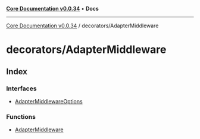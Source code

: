 [**Core Documentation v0.0.34**](../../README.md) • **Docs**

***

[Core Documentation v0.0.34](../../modules.md) / decorators/AdapterMiddleware

# decorators/AdapterMiddleware

## Index

### Interfaces

- [AdapterMiddlewareOptions](interfaces/AdapterMiddlewareOptions.md)

### Functions

- [AdapterMiddleware](functions/AdapterMiddleware.md)
